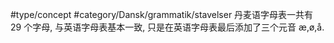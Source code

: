 #type/concept #category/Dansk/grammatik/stavelser 
丹麦语字母表一共有 29 个字母, 与英语字母表基本一致, 只是在英语字母表最后添加了三个元音 æ,ø,å.
